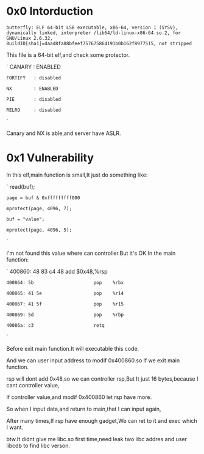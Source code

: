 0x0 Intorduction
================

`butterfly: ELF 64-bit LSB executable, x86-64, version 1 (SYSV), dynamically linked, interpreter /lib64/ld-linux-x86-64.so.2, for GNU/Linux 2.6.32, BuildID[sha1]=daad8fa88bfeef757675864191b0b162f8977515, not stripped`

This file is a 64-bit elf,and check some protector.

`
	CANARY    : ENABLED

	FORTIFY   : disabled

	NX        : ENABLED

	PIE       : disabled

	RELRO     : disabled
`

Canary and NX is able,and server have ASLR.

0x1 Vulnerability
=================

In this elf,main function is small,It just do something like:

`
	read(buf);

	page = buf & 0xfffffffff000

	mprotect(page, 4096, 7);

	buf = "value";

	mprotect(page, 4096, 5);
`

I'm not found this value where can controller.But it's OK.In the main function:

`
	400860:	48 83 c4 48          	add    $0x48,%rsp
	
	400864:	5b                   	pop    %rbx
	
	400865:	41 5e                	pop    %r14
	
	400867:	41 5f                	pop    %r15
	
	400869:	5d                   	pop    %rbp
	
	40086a:	c3                   	retq  
`

Before exit main function.It will executable this code.

And we can user input address to modif 0x400860.so if we exit main function.

rsp will dont add 0x48,so we can controller rsp,But It just 16 bytes,because I cant controller value,

If controller value,and modif 0x400860 let rsp have more.

So when I input data,and return to main,that I can input again,

After many times,If rsp have enough gadget,We can ret to it and exec which I want.

btw.It didnt give me libc.so first time,need leak two libc addres and user libcdb to find libc verson.

